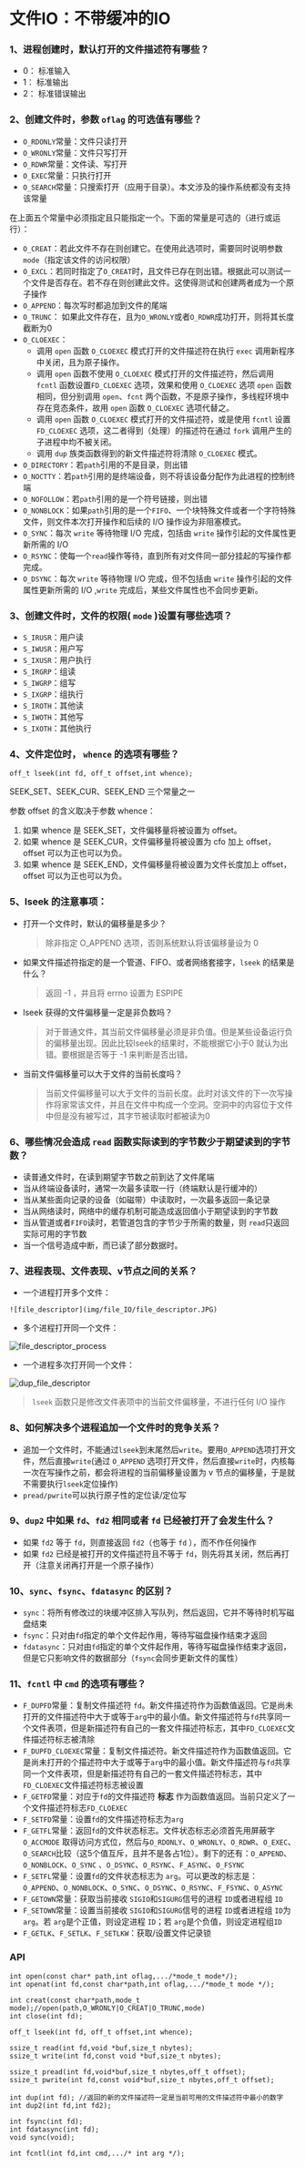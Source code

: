 # 文件IO：不带缓冲的IO

### 1、进程创建时，默认打开的文件描述符有哪些？

   - 0： 标准输入
   - 1： 标准输出
   - 2： 标准错误输出

### 2、创建文件时，参数 `oflag` 的可选值有哪些？

   - `O_RDONLY`常量：文件只读打开
   - `O_WRONLY`常量：文件只写打开
   - `O_RDWR`常量：文件读、写打开
   - `O_EXEC`常量：只执行打开
   - `O_SEARCH`常量：只搜索打开（应用于目录）。本文涉及的操作系统都没有支持该常量
	
在上面五个常量中必须指定且只能指定一个。下面的常量是可选的（进行或运行）：
			
  - `O_CREAT`：若此文件不存在则创建它。在使用此选项时，需要同时说明参数`mode`（指定该文件的访问权限）
  -  `O_EXCL`：若同时指定了`O_CREAT`时，且文件已存在则出错。根据此可以测试一个文件是否存在。若不存在则创建此文件。这使得测试和创建两者成为一个原子操作
  - `O_APPEND`：每次写时都追加到文件的尾端
  - `O_TRUNC`： 如果此文件存在，且为`O_WRONLY`或者`O_RDWR`成功打开，则将其长度截断为0
  - `O_CLOEXEC`：
	  - 调用 `open` 函数 `O_CLOEXEC` 模式打开的文件描述符在执行 `exec` 调用新程序中关闭，且为原子操作。
	  - 调用 `open` 函数不使用 `O_CLOEXEC` 模式打开的文件描述符，然后调用 `fcntl` 函数设置`FD_CLOEXEC` 选项，效果和使用 `O_CLOEXEC` 选项 `open` 函数相同，但分别调用 `open`、`fcnt` 两个函数，不是原子操作，多线程环境中存在竞态条件，故用 `open` 函数 `O_CLOEXEC` 选项代替之。
	  - 调用 `open` 函数 `O_CLOEXEC` 模式打开的文件描述符，或是使用 `fcntl` 设置 `FD_CLOEXEC` 选项，这二者得到（处理）的描述符在通过 `fork` 调用产生的子进程中均不被关闭。
	  - 调用 `dup` 族类函数得到的新文件描述符将清除 `O_CLOEXEC` 模式。
  - `O_DIRECTORY`：若`path`引用的不是目录，则出错
  - `O_NOCTTY`：若`path`引用的是终端设备，则不将该设备分配作为此进程的控制终端
  - `O_NOFOLLOW`：若`path`引用的是一个符号链接，则出错
  - `O_NONBLOCK`：如果`path`引用的是一个`FIFO`、一个块特殊文件或者一个字符特殊文件，则文件本次打开操作和后续的 I/O 操作设为非阻塞模式。
  - `O_SYNC`：每次 `write` 等待物理 I/O 完成，包括由 `write` 操作引起的文件属性更新所需的 I/O 
  - `O_RSYNC`：使每一个`read`操作等待，直到所有对文件同一部分挂起的写操作都完成。
  - `O_DSYNC`：每次 `write` 等待物理 I/O 完成，但不包括由 `write` 操作引起的文件属性更新所需的 I/O ,`write` 完成后，某些文件属性也不会同步更新。

### 3、创建文件时，文件的权限( `mode` )设置有哪些选项？

   - `S_IRUSR`：用户读
   - `S_IWUSR`：用户写
   - `S_IXUSR`：用户执行
   - `S_IRGRP`：组读
   - `S_IWGRP`：组写			
   - `S_IXGRP`：组执行			
   - `S_IROTH`：其他读
   - `S_IWOTH`：其他写
   - `S_IXOTH`：其他执行 

### 4、文件定位时， `whence` 的选项有哪些？

```
off_t lseek(int fd, off_t offset,int whence);

```

SEEK_SET、SEEK_CUR、SEEK_END 三个常量之一 
    
参数 offset 的含义取决于参数 whence：

1. 如果 whence 是 SEEK_SET，文件偏移量将被设置为 offset。
2. 如果 whence 是 SEEK_CUR，文件偏移量将被设置为 cfo 加上 offset，
   offset 可以为正也可以为负。
3. 如果 whence 是 SEEK_END，文件偏移量将被设置为文件长度加上 offset，
   offset 可以为正也可以为负。
         
### 5、lseek 的注意事项：

   - 打开一个文件时，默认的偏移量是多少？
     
     > 除非指定 O_APPEND 选项，否则系统默认将该偏移量设为 0
     
   - 如果文件描述符指定的是一个管道、FIFO、或者网络套接字，`lseek` 的结果是什么？

     > 返回 -1 ，并且将 errno 设置为 ESPIPE
     
   - lseek 获得的文件偏移量一定是非负数吗？
     > 对于普通文件，其当前文件偏移量必须是非负值。但是某些设备运行负的偏移量出现。因此比较lseek的结果时，不能根据它小于0 就认为出错。要根据是否等于 -1 来判断是否出错。
   - 当前文件偏移量可以大于文件的当前长度吗？
     > 当前文件偏移量可以大于文件的当前长度。此时对该文件的下一次写操作将家常该文件，并且在文件中构成一个空洞。空洞中的内容位于文件中但是没有被写过，其字节被读取时都被读为0
 
 
### 6、哪些情况会造成 `read` 函数实际读到的字节数少于期望读到的字节数？

   - 读普通文件时，在读到期望字节数之前到达了文件尾端
   - 当从终端设备读时，通常一次最多读取一行（终端默认是行缓冲的）
   - 当从某些面向记录的设备（如磁带）中读取时，一次最多返回一条记录
   - 当从网络读时，网络中的缓存机制可能造成返回值小于期望读到的字节数
   - 当从管道或者` FIFO `读时，若管道包含的字节少于所需的数量，则 `read`只返回实际可用的字节数
   - 当一个信号造成中断，而已读了部分数据时。
 
### 7、进程表现、文件表现、v节点之间的关系？

   - 一个进程打开多个文件：

    ![file_descriptor](img/file_IO/file_descriptor.JPG) 

   - 多个进程打开同一个文件：
   
   ![file_descriptor_process](img/file_IO/file_descriptor_process.JPG)
   
   - 一个进程多次打开同一个文件：

   ![dup_file_descriptor](img/file_IO/dup_file_descriptor.JPG) 
   
   > `lseek` 函数只是修改文件表项中的当前文件偏移量，不进行任何 I/O 操作
   
### 8、如何解决多个进程追加一个文件时的竞争关系？

   - 追加一个文件时，不能通过`lseek`到末尾然后`write`。要用`O_APPEND`选项打开文件，然后直接`write`(通过 `O_APPEND` 选项打开文件，然后直接`write`时，内核每一次在写操作之前，都会将进程的当前偏移量设置为 v 节点的偏移量，于是就不需要执行`lseek`定位操作)
   - `pread/pwrite`可以执行原子性的定位读/定位写

### 9、`dup2` 中如果 `fd`、`fd2` 相同或者 `fd` 已经被打开了会发生什么？

   - 如果 `fd2` 等于 `fd`，则直接返回 `fd2`（也等于 `fd` ），而不作任何操作
   - 如果 `fd2` 已经是被打开的文件描述符且不等于 `fd`，则先将其关闭，然后再打开（注意关闭再打开是一个原子操作）

### 10、`sync`、`fsync`、`fdatasync` 的区别？

   -  `sync`：将所有修改过的块缓冲区排入写队列，然后返回，它并不等待时机写磁盘结束
   - `fsync`：只对由`fd`指定的单个文件起作用，等待写磁盘操作结束才返回
   - `fdatasync`：只对由`fd`指定的单个文件起作用，等待写磁盘操作结束才返回，但是它只影响文件的数据部分（`fsync`会同步更新文件的属性）

### 11、`fcntl` 中 `cmd` 的选项有哪些？

   - `F_DUPFD`常量：复制文件描述符 `fd`。新文件描述符作为函数值返回。它是尚未打开的文件描述符中大于或等于`arg`中的最小值。新文件描述符与`fd`共享同一个文件表项，但是新描述符有自己的一套文件描述符标志，其中`FD_CLOEXEC`文件描述符标志被清除
   - `F_DUPFD_CLOEXEC`常量：复制文件描述符。新文件描述符作为函数值返回。它是尚未打开的个描述符中大于或等于`arg`中的最小值。新文件描述符与`fd`共享同一个文件表项，但是新描述符有自己的一套文件描述符标志，其中`FD_CLOEXEC`文件描述符标志被设置
   - `F_GETFD`常量：对应于`fd`的文件描述符 **标志** 作为函数值返回。当前只定义了一个文件描述符标志`FD_CLOEXEC`
   - `F_SETFD`常量：设置`fd`的文件描述符标志为`arg`
   - `F_GETFL`常量：返回`fd`的文件状态标志。文件状态标志必须首先用屏蔽字 `O_ACCMODE` 取得访问方式位，然后与`O_RDONLY`、`O_WRONLY`、`O_RDWR`、`O_EXEC`、`O_SEARCH`比较（这5个值互斥，且并不是各占1位）。剩下的还有：`O_APPEND`、`O_NONBLOCK`、`O_SYNC`
			、`O_DSYNC`、`O_RSYNC`、`F_ASYNC`、`O_FSYNC`
   - `F_SETFL`常量：设置`fd`的文件状态标志为 `arg`。可以更改的标志是：
		  `O_APPEND`、`O_NONBLOCK`、`O_SYNC`、`O_DSYNC`、`O_RSYNC`、`F_FSYNC`、`O_ASYNC`
   - `F_GETOWN`常量：获取当前接收 `SIGIO`和`SIGURG`信号的进程 `ID`或者进程组 `ID`
   - `F_SETOWN`常量：设置当前接收 `SIGIO`和`SIGURG`信号的进程 `ID`或者进程组 `ID`为`arg`。若 `arg`是个正值，则设定进程 `ID`；若 `arg`是个负值，则设定进程组`ID`	
   - `F_GETLK`、`F_SETLK`、`F_SETLKW`：获取/设置文件记录锁

### API

```
int open(const char* path,int oflag,.../*mode_t mode*/);
int openat(int fd,const char*path,int oflag,.../*mode_t mode */);

int creat(const char*path,mode_t mode);//open(path,O_WRONLY|O_CREAT|O_TRUNC,mode)
int close(int fd);

off_t lseek(int fd, off_t offset,int whence);

ssize_t read(int fd,void *buf,size_t nbytes);
ssize_t write(int fd,const void *buf,size_t nbytes);

ssize_t pread(int fd,void*buf,size_t nbytes,off_t offset);
ssize_t pwrite(int fd,const void*buf,size_t nbytes,off_t offset);

int dup(int fd); //返回的新的文件描述符一定是当前可用的文件描述符中最小的数字
int dup2(int fd,int fd2);

int fsync(int fd);
int fdatasync(int fd);
void sync(void);

int fcntl(int fd,int cmd,.../* int arg */);

```

